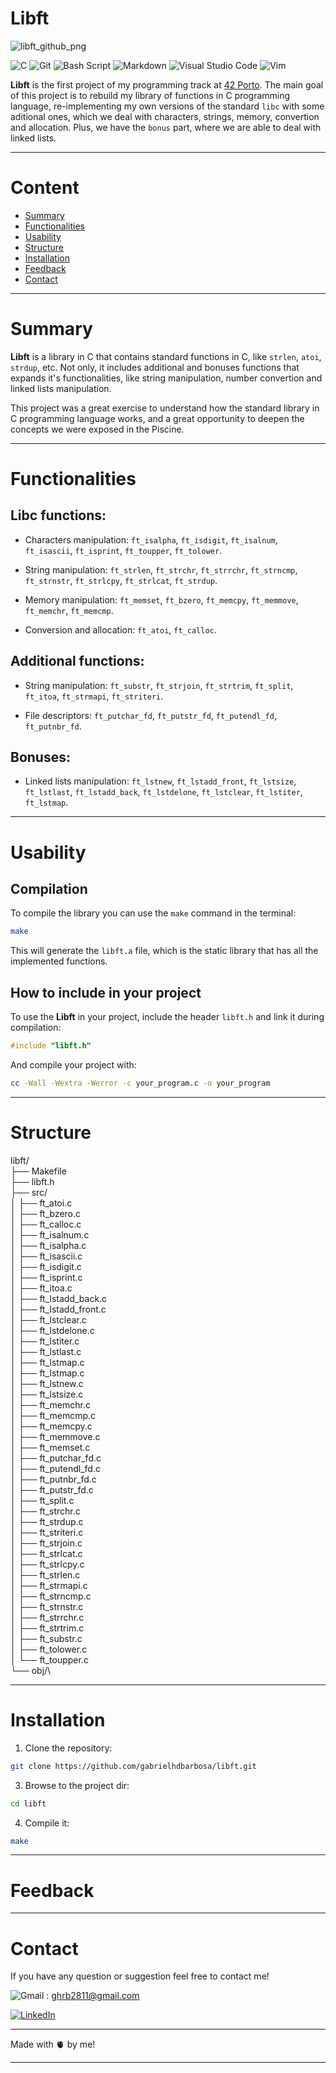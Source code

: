 
# Libft

![libft_github_png](https://github.com/user-attachments/assets/2176414d-6560-4a5e-a346-849cbe7518ae)

![C](https://img.shields.io/badge/c-%2300599C.svg?style=for-the-badge&logo=c&logoColor=white) 	![Git](https://img.shields.io/badge/git-%23F05033.svg?style=for-the-badge&logo=git&logoColor=white) ![Bash Script](https://img.shields.io/badge/bash_script-%23121011.svg?style=for-the-badge&logo=gnu-bash&logoColor=white) ![Markdown](https://img.shields.io/badge/markdown-%23000000.svg?style=for-the-badge&logo=markdown&logoColor=white) 	![Visual Studio Code](https://img.shields.io/badge/Visual%20Studio%20Code-0078d7.svg?style=for-the-badge&logo=visual-studio-code&logoColor=white) ![Vim](https://img.shields.io/badge/VIM-%2311AB00.svg?style=for-the-badge&logo=vim&logoColor=white) 



**Libft** is the first project of my programming track at [42 Porto](https://www.42porto.com). The main goal of this project is to rebuild my library of functions in C programming language, re-implementing my own versions of the standard `libc` with some aditional ones, which we deal with characters, strings, memory, convertion and allocation. Plus, we have the `bonus` part, where we are able to deal with linked lists.

---

# Content

- [Summary](#Summary)
- [Functionalities](#Functionalities)
- [Usability](#Usability)
- [Structure](#Structure)
- [Installation](#Installation)
- [Feedback](#Feedback)
- [Contact](#Contact)

---

# Summary

**Libft** is a library in C that contains standard functions in C, like `strlen`, `atoi`, `strdup`, etc. Not only, it includes additional and bonuses functions that expands it's functionalities, like string manipulation, number convertion and linked lists manipulation.

This project was a great exercise to understand how the standard library in C programming language works, and a great opportunity to deepen the concepts we were exposed in the Piscine.

---

# Functionalities

## Libc functions:

- Characters manipulation: `ft_isalpha`, `ft_isdigit`, `ft_isalnum`, `ft_isascii`, `ft_isprint`, `ft_toupper`, `ft_tolower`.

- String manipulation: `ft_strlen`, `ft_strchr`, `ft_strrchr`, `ft_strncmp`, `ft_strnstr`, `ft_strlcpy`, `ft_strlcat`, `ft_strdup`.

- Memory manipulation: `ft_memset`, `ft_bzero`, `ft_memcpy`, `ft_memmove`, `ft_memchr`, `ft_memcmp`.

- Conversion and allocation: `ft_atoi`, `ft_calloc`.

## Additional functions:

- String manipulation: `ft_substr`, `ft_strjoin`, `ft_strtrim`, `ft_split`, `ft_itoa`, `ft_strmapi`, `ft_striteri`.

- File descriptors: `ft_putchar_fd`, `ft_putstr_fd`, `ft_putendl_fd`, `ft_putnbr_fd`.

## Bonuses:

- Linked lists manipulation: `ft_lstnew`, `ft_lstadd_front`, `ft_lstsize`, `ft_lstlast`, `ft_lstadd_back`, `ft_lstdelone`, `ft_lstclear`, `ft_lstiter`, `ft_lstmap`.

---

# Usability

## Compilation
To compile the library you can use the `make` command in the terminal:

```Bash
make
```

This will generate the `libft.a` file, which is the static library that has all the implemented functions.

## How to include in your project
To use the **Libft** in your project, include the header `libft.h` and link it during compilation:

```C
#include "libft.h"
```

And compile your project with:

```Bash
cc -Wall -Wextra -Werror -c your_program.c -o your_program
```

---

# Structure
libft/\
├── Makefile\
├── libft.h\
├── src/\
│   ├── ft_atoi.c\
│   ├── ft_bzero.c\
│   ├── ft_calloc.c\
│   ├── ft_isalnum.c\
│   ├── ft_isalpha.c\
│   ├── ft_isascii.c\
│   ├── ft_isdigit.c\
│   ├── ft_isprint.c\
│   ├── ft_itoa.c\
│   ├── ft_lstadd_back.c\
│   ├── ft_lstadd_front.c\
│   ├── ft_lstclear.c\
│   ├── ft_lstdelone.c\
│   ├── ft_lstiter.c\
│   ├── ft_lstlast.c\
│   ├── ft_lstmap.c\
│   ├── ft_lstmap.c\
│   ├── ft_lstnew.c\
│   ├── ft_lstsize.c\
│   ├── ft_memchr.c\
│   ├── ft_memcmp.c\
│   ├── ft_memcpy.c\
│   ├── ft_memmove.c\
│   ├── ft_memset.c\
│   ├── ft_putchar_fd.c\
│   ├── ft_putendl_fd.c\
│   ├── ft_putnbr_fd.c\
│   ├── ft_putstr_fd.c\
│   ├── ft_split.c\
│   ├── ft_strchr.c\
│   ├── ft_strdup.c\
│   ├── ft_striteri.c\
│   ├── ft_strjoin.c\
│   ├── ft_strlcat.c\
│   ├── ft_strlcpy.c\
│   ├── ft_strlen.c\
│   ├── ft_strmapi.c\
│   ├── ft_strncmp.c\
│   ├── ft_strnstr.c\
│   ├── ft_strrchr.c\
│   ├── ft_strtrim.c\
│   ├── ft_substr.c\
│   ├── ft_tolower.c\
│   └── ft_toupper.c\
└── obj/\

---

# Installation
1. Clone the repository:

```Bash
git clone https://github.com/gabrielhdbarbosa/libft.git
```

3. Browse to the project dir:

```Bash
cd libft
```

4. Compile it:

```Bash
make
```

---

# Feedback

---

# Contact

If you have any question or suggestion feel free to contact me!

![Gmail](https://img.shields.io/badge/Gmail-D14836?style=for-the-badge&logo=gmail&logoColor=white) : ghrb2811@gmail.com

[![LinkedIn](https://img.shields.io/badge/linkedin-%230077B5.svg?style=for-the-badge&logo=linkedin&logoColor=white)](https://www.linkedin.com/in/gabrielhdb/)

---

Made with 🫀 by me!

---
